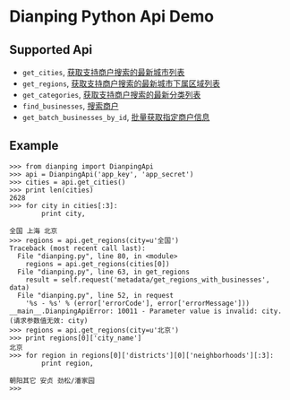 Dianping Python Api Demo
========================

Supported Api
-------------
* `get_cities`, [获取支持商户搜索的最新城市列表](http://developer.dianping.com/app/api/v1/metadata/get_cities_with_businesses)
* `get_regions`, [获取支持商户搜索的最新城市下属区域列表](http://developer.dianping.com/app/api/v1/metadata/get_regions_with_businesses)
* `get_categories`, [获取支持商户搜索的最新分类列表](http://developer.dianping.com/app/api/v1/metadata/get_categories_with_businesses)
* `find_businesses`, [搜索商户](http://developer.dianping.com/app/api/v1/business/find_businesses)
* `get_batch_businesses_by_id`, [批量获取指定商户信息](http://developer.dianping.com/app/api/v1/business/get_batch_businesses_by_id)

Example
-------
```
>>> from dianping import DianpingApi
>>> api = DianpingApi('app_key', 'app_secret')
>>> cities = api.get_cities()
>>> print len(cities)
2628
>>> for city in cities[:3]:
        print city,

全国 上海 北京
>>> regions = api.get_regions(city=u'全国')
Traceback (most recent call last):
  File "dianping.py", line 80, in <module>
    regions = api.get_regions(cities[0])
  File "dianping.py", line 63, in get_regions
    result = self.request('metadata/get_regions_with_businesses', data)
  File "dianping.py", line 52, in request
    '%s - %s' % (error['errorCode'], error['errorMessage']))
__main__.DianpingApiError: 10011 - Parameter value is invalid: city. (请求参数值无效: city)
>>> regions = api.get_regions(city=u'北京')
>>> print regions[0]['city_name']
北京
>>> for region in regions[0]['districts'][0]['neighborhoods'][:3]:
        print region,

朝阳其它 安贞 劲松/潘家园
>>>
```
